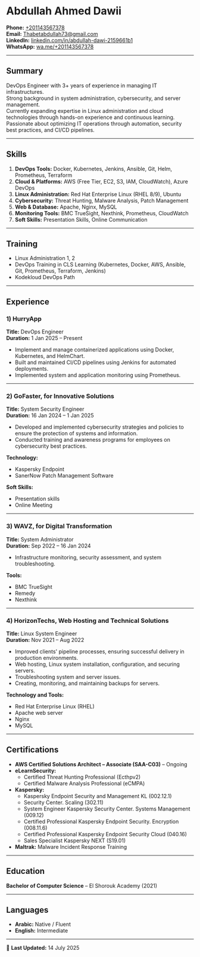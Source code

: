 # Abdullah Ahmed Dawii

**Phone:** [+201143567378](tel:+201143567378)  
**Email:** [Thabetabdullah73@gmail.com](mailto:Thabetabdullah73@gmail.com)  
**LinkedIn:** [linkedin.com/in/abdullah-dawi-2159661b1](https://www.linkedin.com/in/abdullah-dawi-2159661b1/)  
**WhatsApp:** [wa.me/+201143567378](http://wa.me/+201143567378)

---

## Summary
DevOps Engineer with 3+ years of experience in managing IT infrastructures.  
Strong background in system administration, cybersecurity, and server management.  
Currently expanding expertise in Linux administration and cloud technologies through hands-on experience and continuous learning.  
Passionate about optimizing IT operations through automation, security best practices, and CI/CD pipelines.

---

## Skills
1. **DevOps Tools:** Docker, Kubernetes, Jenkins, Ansible, Git, Helm, Prometheus, Terraform
2. **Cloud & Platforms:** AWS (Free Tier, EC2, S3, IAM, CloudWatch), Azure DevOps
3. **Linux Administration:** Red Hat Enterprise Linux (RHEL 8/9), Ubuntu
4. **Cybersecurity:** Threat Hunting, Malware Analysis, Patch Management
5. **Web & Database:** Apache, Nginx, MySQL
6. **Monitoring Tools:** BMC TrueSight, Nexthink, Prometheus, CloudWatch
7. **Soft Skills:** Presentation Skills, Online Communication

---

## Training
- Linux Administration 1, 2
- DevOps Training in CLS Learning (Kubernetes, Docker, AWS, Ansible, Git, Prometheus, Terraform, Jenkins)
- Kodekloud DevOps Path

---

## Experience

### 1) HurryApp
**Title:** DevOps Engineer  
**Duration:** 1 Jan 2025 – Present
- Implement and manage containerized applications using Docker, Kubernetes, and HelmChart.
- Built and maintained CI/CD pipelines using Jenkins for automated deployments.
- Implemented system and application monitoring using Prometheus.

---

### 2) GoFaster, for Innovative Solutions
**Title:** System Security Engineer  
**Duration:** 16 Jan 2024 – 1 Jan 2025
- Developed and implemented cybersecurity strategies and policies to ensure the protection of systems and information.
- Conducted training and awareness programs for employees on cybersecurity best practices.

**Technology:**
- Kaspersky Endpoint
- SanerNow Patch Management Software

**Soft Skills:**
- Presentation skills
- Online Meeting

---

### 3) WAVZ, for Digital Transformation
**Title:** System Administrator  
**Duration:** Sep 2022 – 16 Jan 2024
- Infrastructure monitoring, security assessment, and system troubleshooting.

**Tools:**
- BMC TrueSight
- Remedy
- Nexthink

---

### 4) HorizonTechs, Web Hosting and Technical Solutions
**Title:** Linux System Engineer  
**Duration:** Nov 2021 – Aug 2022
- Improved clients' pipeline processes, ensuring successful delivery in production environments.
- Web hosting, Linux system installation, configuration, and securing servers.
- Troubleshooting system and server issues.
- Creating, monitoring, and maintaining backups for servers.

**Technology and Tools:**
- Red Hat Enterprise Linux (RHEL)
- Apache web server
- Nginx
- MySQL

---

## Certifications
- **AWS Certified Solutions Architect – Associate (SAA-C03)** – Ongoing
- **eLearnSecurity:**
    - Certified Threat Hunting Professional (Ecthpv2)
    - Certified Malware Analysis Professional (eCMPA)
- **Kaspersky:**
    - Kaspersky Endpoint Security and Management KL (002.12.1)
    - Security Center. Scaling (302.11)
    - System Engineer Kaspersky Security Center. Systems Management (009.12)
    - Certified Professional Kaspersky Endpoint Security. Encryption (008.11.6)
    - Certified Professional Kaspersky Endpoint Security Cloud (040.16)
    - Sales Specialist Kaspersky NEXT (S19.01)
- **Maltrak:** Malware Incident Response Training

---

## Education
**Bachelor of Computer Science** – El Shorouk Academy (2021)

---

## Languages
- **Arabic:** Native / Fluent
- **English:** Intermediate

---

📅 **Last Updated:** 14 July 2025
